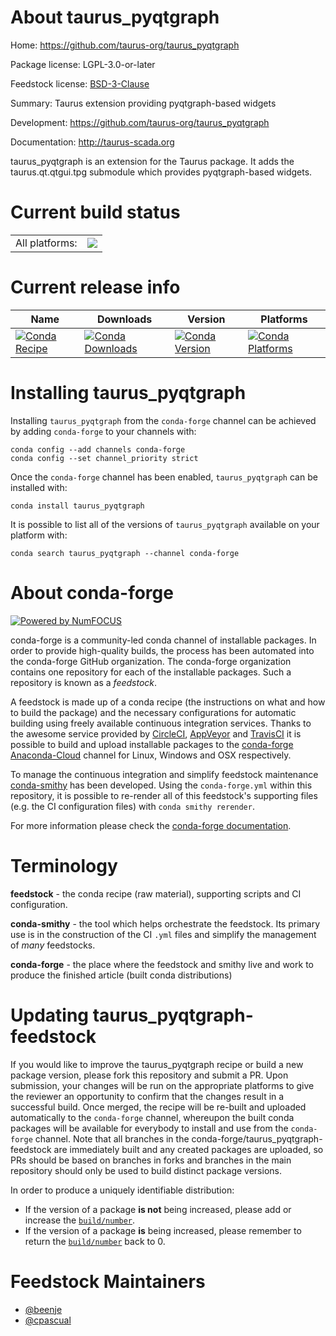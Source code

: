About taurus_pyqtgraph
======================

Home: https://github.com/taurus-org/taurus_pyqtgraph

Package license: LGPL-3.0-or-later

Feedstock license: [BSD-3-Clause](https://github.com/conda-forge/taurus_pyqtgraph-feedstock/blob/master/LICENSE.txt)

Summary: Taurus extension providing pyqtgraph-based widgets

Development: https://github.com/taurus-org/taurus_pyqtgraph

Documentation: http://taurus-scada.org

taurus_pyqtgraph is an extension for the Taurus package.
It adds the taurus.qt.qtgui.tpg submodule which provides pyqtgraph-based
widgets.


Current build status
====================


<table><tr><td>All platforms:</td>
    <td>
      <a href="https://dev.azure.com/conda-forge/feedstock-builds/_build/latest?definitionId=11755&branchName=master">
        <img src="https://dev.azure.com/conda-forge/feedstock-builds/_apis/build/status/taurus_pyqtgraph-feedstock?branchName=master">
      </a>
    </td>
  </tr>
</table>

Current release info
====================

| Name | Downloads | Version | Platforms |
| --- | --- | --- | --- |
| [![Conda Recipe](https://img.shields.io/badge/recipe-taurus_pyqtgraph-green.svg)](https://anaconda.org/conda-forge/taurus_pyqtgraph) | [![Conda Downloads](https://img.shields.io/conda/dn/conda-forge/taurus_pyqtgraph.svg)](https://anaconda.org/conda-forge/taurus_pyqtgraph) | [![Conda Version](https://img.shields.io/conda/vn/conda-forge/taurus_pyqtgraph.svg)](https://anaconda.org/conda-forge/taurus_pyqtgraph) | [![Conda Platforms](https://img.shields.io/conda/pn/conda-forge/taurus_pyqtgraph.svg)](https://anaconda.org/conda-forge/taurus_pyqtgraph) |

Installing taurus_pyqtgraph
===========================

Installing `taurus_pyqtgraph` from the `conda-forge` channel can be achieved by adding `conda-forge` to your channels with:

```
conda config --add channels conda-forge
conda config --set channel_priority strict
```

Once the `conda-forge` channel has been enabled, `taurus_pyqtgraph` can be installed with:

```
conda install taurus_pyqtgraph
```

It is possible to list all of the versions of `taurus_pyqtgraph` available on your platform with:

```
conda search taurus_pyqtgraph --channel conda-forge
```


About conda-forge
=================

[![Powered by NumFOCUS](https://img.shields.io/badge/powered%20by-NumFOCUS-orange.svg?style=flat&colorA=E1523D&colorB=007D8A)](http://numfocus.org)

conda-forge is a community-led conda channel of installable packages.
In order to provide high-quality builds, the process has been automated into the
conda-forge GitHub organization. The conda-forge organization contains one repository
for each of the installable packages. Such a repository is known as a *feedstock*.

A feedstock is made up of a conda recipe (the instructions on what and how to build
the package) and the necessary configurations for automatic building using freely
available continuous integration services. Thanks to the awesome service provided by
[CircleCI](https://circleci.com/), [AppVeyor](https://www.appveyor.com/)
and [TravisCI](https://travis-ci.com/) it is possible to build and upload installable
packages to the [conda-forge](https://anaconda.org/conda-forge)
[Anaconda-Cloud](https://anaconda.org/) channel for Linux, Windows and OSX respectively.

To manage the continuous integration and simplify feedstock maintenance
[conda-smithy](https://github.com/conda-forge/conda-smithy) has been developed.
Using the ``conda-forge.yml`` within this repository, it is possible to re-render all of
this feedstock's supporting files (e.g. the CI configuration files) with ``conda smithy rerender``.

For more information please check the [conda-forge documentation](https://conda-forge.org/docs/).

Terminology
===========

**feedstock** - the conda recipe (raw material), supporting scripts and CI configuration.

**conda-smithy** - the tool which helps orchestrate the feedstock.
                   Its primary use is in the construction of the CI ``.yml`` files
                   and simplify the management of *many* feedstocks.

**conda-forge** - the place where the feedstock and smithy live and work to
                  produce the finished article (built conda distributions)


Updating taurus_pyqtgraph-feedstock
===================================

If you would like to improve the taurus_pyqtgraph recipe or build a new
package version, please fork this repository and submit a PR. Upon submission,
your changes will be run on the appropriate platforms to give the reviewer an
opportunity to confirm that the changes result in a successful build. Once
merged, the recipe will be re-built and uploaded automatically to the
`conda-forge` channel, whereupon the built conda packages will be available for
everybody to install and use from the `conda-forge` channel.
Note that all branches in the conda-forge/taurus_pyqtgraph-feedstock are
immediately built and any created packages are uploaded, so PRs should be based
on branches in forks and branches in the main repository should only be used to
build distinct package versions.

In order to produce a uniquely identifiable distribution:
 * If the version of a package **is not** being increased, please add or increase
   the [``build/number``](https://docs.conda.io/projects/conda-build/en/latest/resources/define-metadata.html#build-number-and-string).
 * If the version of a package **is** being increased, please remember to return
   the [``build/number``](https://docs.conda.io/projects/conda-build/en/latest/resources/define-metadata.html#build-number-and-string)
   back to 0.

Feedstock Maintainers
=====================

* [@beenje](https://github.com/beenje/)
* [@cpascual](https://github.com/cpascual/)

